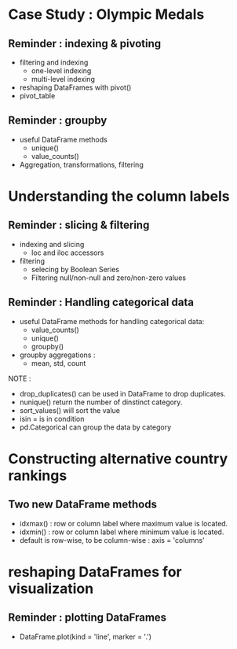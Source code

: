 # Case Study : Olympic Medals

## Reminder : indexing & pivoting
- filtering and indexing
  - one-level indexing
  - multi-level indexing
- reshaping DataFrames with pivot()
- pivot_table

## Reminder : groupby
- useful DataFrame methods
  - unique()
  - value_counts()
- Aggregation, transformations, filtering

# Understanding the column labels

## Reminder : slicing & filtering
- indexing and slicing
  - loc and iloc accessors
- filtering
  - selecing by Boolean Series
  - Filtering null/non-null and zero/non-zero values

## Reminder : Handling categorical data
- useful DataFrame methods for handling categorical data:
  - value_counts()
  - unique()
  - groupby()
- groupby aggregations :
  - mean, std, count

NOTE : 
- drop_duplicates() can be used in DataFrame to drop duplicates.
- nunique() return the number of dinstinct category.
- sort_values() will sort the value
- isin = is in condition
- pd.Categorical can group the data by category

# Constructing alternative country rankings

## Two new DataFrame methods
- idxmax() : row or column label where maximum value is located.
- idxmin() : row or column label where minimum value is located.
- default is row-wise, to be column-wise : axis = 'columns'

# reshaping DataFrames for visualization

## Reminder : plotting DataFrames
- DataFrame.plot(kind = 'line', marker = '.')